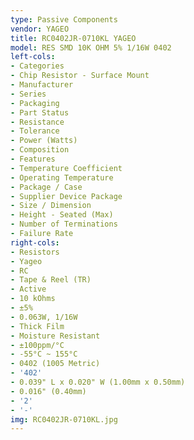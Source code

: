 ```yaml
---
type: Passive Components
vendor: YAGEO
title: RC0402JR-0710KL YAGEO
model: RES SMD 10K OHM 5% 1/16W 0402
left-cols:
- Categories
- Chip Resistor - Surface Mount
- Manufacturer
- Series
- Packaging 
- Part Status
- Resistance
- Tolerance
- Power (Watts)
- Composition
- Features
- Temperature Coefficient
- Operating Temperature
- Package / Case
- Supplier Device Package
- Size / Dimension
- Height - Seated (Max)
- Number of Terminations
- Failure Rate
right-cols:
- Resistors
- Yageo
- RC
- Tape & Reel (TR) 
- Active
- 10 kOhms
- ±5%
- 0.063W, 1/16W
- Thick Film
- Moisture Resistant
- ±100ppm/°C
- -55°C ~ 155°C
- 0402 (1005 Metric)
- '402'
- 0.039" L x 0.020" W (1.00mm x 0.50mm)
- 0.016" (0.40mm)
- '2'
- '-'
img: RC0402JR-0710KL.jpg
---
```

